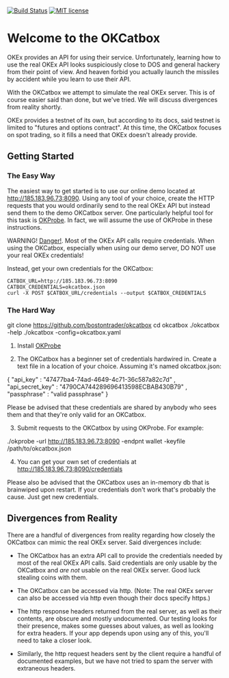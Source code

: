 [![Build Status](https://travis-ci.org/bostontrader/okcatbox.svg?branch=master)](https://travis-ci.org/bostontrader/okcatbox)
[![MIT license](http://img.shields.io/badge/license-MIT-brightgreen.svg)](http://opensource.org/licenses/MIT)

# Welcome to the OKCatbox

OKEx provides an API for using their service.  Unfortunately, learning how to use the real OKEx API looks suspiciously close to DOS and general hackery from their point of view.  And heaven forbid you actually launch the missiles by accident while you learn to use their API.  

With the OKCatbox we attempt to simulate the real OKEx server.  This is of course easier said than done, but we've tried.  We will discuss divergences from reality shortly.

OKEx provides a testnet of its own, but according to its docs, said testnet is limited to "futures and options contract".  At this time, the OKCatbox focuses on spot trading, so it fills a need that OKEx doesn't already provide.

## Getting Started

### The Easy Way

The easiest way to get started is to use our online demo located at http://185.183.96.73:8090.  Using any tool of your choice, create the HTTP requests that you would ordinarily send to the real OKEx API but instead send them to the demo OKCatbox server.  One particularly helpful tool for this task is [OKProbe](http://github.com/bostontrader/okprobe). In fact, we will assume the use of OKProbe in these instructions.

WARNING! [Danger!](https://www.youtube.com/watch?v=1IPPn9t6dyE).  Most of the OKEx API calls require credentials. When using the OKCatbox, especially when using our demo server, DO NOT use your real OKEx credentials!

Instead, get your own credentials for the OKCatbox:

```
CATBOX_URL=http://185.183.96.73:8090
CATBOX_CREDENTIALS=okcatbox.json
curl -X POST $CATBOX_URL/credentials --output $CATBOX_CREDENTIALS
```

### The Hard Way

git clone https://github.com/bostontrader/okcatbox
cd okcatbox
./okcatbox -help
./okcatbox -config=okcatbox.yaml

1. Install [OKProbe](http://github.com/bostontrader/okprobe)

2. The OKCatbox has a beginner set of credentials hardwired in.  Create a text file in a location of your choice.  Assuming it's named okcatbox.json:

{ "api_key" : "47477ba4-74ad-4649-4c71-36c587a82c7d"
, "api_secret_key" : "4790CA744289696413598ECBAB430B79"
, "passphrase" : "valid passphrase"
}

Please be advised that these credentials are shared by anybody who sees them and that they're only valid for an OKCatbox.  

3. Submit requests to the OKCatbox by using OKProbe.  For example:

./okprobe -url http://185.183.96.73:8090 -endpnt wallet -keyfile  /path/to/okcatbox.json

4. You can get your own set of credentials at http://185.183.96.73:8090/credentials

Please also be advised that the OKCatbox uses an in-memory db that is brainwiped upon restart.  If your credentials don't work that's probably the cause.  Just get new credentials.

## Divergences from Reality

There are a handful of divergences from reality regarding how closely the OKCatbox can mimic the real OKEx server.  Said divergences include:

* The OKCatbox has an extra API call to provide the credentials needed by most of the real OKEx API calls. Said credentials are only usable by the OKCatbox and _are not_ usable on the real OKEx server.  Good luck stealing coins with them.

* The OKCatbox can be accessed via http.  (Note: The real OKEx server can also be accessed via http even though their docs specify https.)

* The http response headers returned from the real server, as well as their contents, are obscure and mostly undocumented. Our testing looks for their presence, makes some guesses about values, as well as looking for extra headers.  If your app depends upon using any of this, you'll need to take a closer look.

* Similarly, the http request headers sent by the client require a handful of documented examples, but we have not tried to spam the server with extraneous headers.
